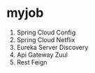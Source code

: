 # myjob
1. Spring Cloud Config
2. Spring Cloud Netflix
  1. Eureka Server Discovery
  2. Api Gateway Zuul
  3. Rest Feign
